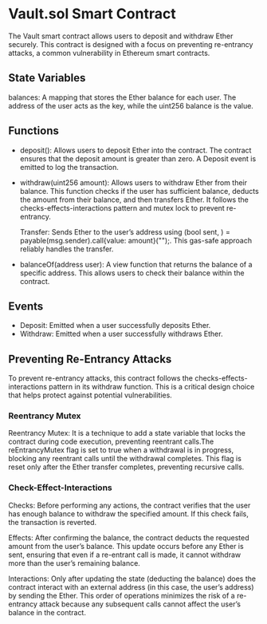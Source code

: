 # **Vault.sol Smart Contract**
The Vault smart contract allows users to deposit and withdraw Ether securely. This contract is designed with a focus on preventing re-entrancy attacks, a common vulnerability in Ethereum smart contracts.

## State Variables
balances: A mapping that stores the Ether balance for each user. The address of the user acts as the key, while the uint256 balance is the value.

## Functions
- deposit(): Allows users to deposit Ether into the contract. The contract ensures that the deposit amount is greater than zero. A Deposit event is emitted to log the transaction.

- withdraw(uint256 amount): Allows users to withdraw Ether from their balance. This function checks if the user has sufficient balance, deducts the amount from their balance, and then transfers Ether. It follows the checks-effects-interactions pattern and mutex lock to prevent re-entrancy.
  
  Transfer: Sends Ether to the user’s address using (bool sent, ) = payable(msg.sender).call{value: amount}("");. This gas-safe approach reliably handles the transfer.

- balanceOf(address user): A view function that returns the balance of a specific address. This allows users to check their balance within the contract.



## Events
- Deposit: Emitted when a user successfully deposits Ether.
- Withdraw: Emitted when a user successfully withdraws Ether.

##  Preventing Re-Entrancy Attacks
To prevent re-entrancy attacks, this contract follows the checks-effects-interactions pattern in its withdraw function. This is a critical design choice that helps protect against potential vulnerabilities. 

### Reentrancy Mutex

Reentrancy Mutex: It is a technique to add a state variable that locks the contract during code execution, preventing reentrant calls.The reEntrancyMutex flag is set to true when a withdrawal is in progress, blocking any reentrant calls until the withdrawal completes. This flag is reset only after the Ether transfer completes, preventing recursive calls.

### Check-Effect-Interactions

Checks: Before performing any actions, the contract verifies that the user has enough balance to withdraw the specified amount. If this check fails, the transaction is reverted.

Effects: After confirming the balance, the contract deducts the requested amount from the user’s balance. This update occurs before any Ether is sent, ensuring that even if a re-entrant call is made, it cannot withdraw more than the user’s remaining balance.

Interactions: Only after updating the state (deducting the balance) does the contract interact with an external address (in this case, the user’s address) by sending the Ether. This order of operations minimizes the risk of a re-entrancy attack because any subsequent calls cannot affect the user’s balance in the contract.
